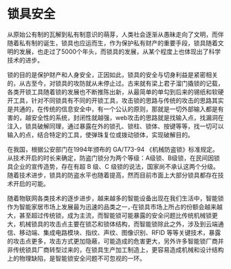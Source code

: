 # 锁具安全

从原始公有制的瓦解到私有制意识的萌芽，人类社会逐渐从愚昧走向了文明，而伴随着私有制的诞生，锁具也应运而生，作为保护私有财产的重要手段，锁具随着文明的发展，也走过了5000个年头，而锁具的发展，从某个程度上也体现出了科学技术的进步。  

锁的目的是保护财产和人身安全，正因如此，锁具的安全与切身利益是紧密相关的，从古至今，对锁具的攻防就从未停止过。古来就有梁上君子溜门撬锁的记载，各类开锁工具随着锁的发展也不断推陈出新，从最简单的单勾到后来的锡纸和软硬开工具，针对不同锁具有不同的开锁工具，攻击锁的思路与传统的攻击的思路其实是共通的，在传统的信息安全中，有一个公认的原则，那就是一切外部输入都是有害的，越安全性的系统，封闭性就越强，web攻击的思路就是找输入点，找漏洞在注入，锁具破解同理，通过暴露在外的锁孔、锁柱、锁体、按键等等，找一切可以输入的点，结合特定的工具，使弹珠复位或拨动锁体，实现破解目的。

在我国，根据公安部门在1994年颁布的 GA/T73-94 《机械防盗锁》标准规定。从技术开启的时长来确定，防盗门锁分为两个等级：A级锁、B级锁，在民间因锁具企业的宣传造势，存在有超 B 级、C 级锁的说法，国家尚不承认这两个分级。随着技术进步，锁具的防盗水平也随着提高，然而目前市面上大部分锁具都存在技术开启的可能。

随着物联网各类技术的逐步进步，越来越多的智能设备出现在我们生活中，智能锁作为智能家居市场上发展最为迅速的品类之一，·在锁具市场上所占的份额会越来越大，甚至超过传统锁，成为主流，而智能锁可能暴露的安全问题比传统机械锁更大，机械锁具的攻击点主要在锁芯和锁体结构，而智能锁除此之外，涉及到云端通信、移动端、集成电路模块、指纹、声纹、图像识别、RFID 等等关键技术，暴露的攻击点更多，攻击方式更加隐蔽，可能造成的危害更大，另外许多智能锁厂商并非传统锁具厂商转型过来的，在锁具生产加工制造上，更容易造成机械和设计结构上的物理缺陷，是智能锁安全问题不可忽视的一环。
